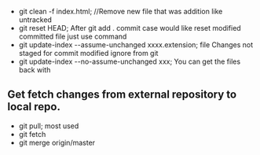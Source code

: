 - git clean -f index.html; //Remove new file that was addition like untracked
- git reset HEAD; After git add . commit case would like reset modified committed file just use command
- git update-index --assume-unchanged xxxx.extension; file Changes not staged for commit modified ignore from git
-  git update-index --no-assume-unchanged xxx; You can get the files back with

## Get fetch changes from external repository to local repo.
- git pull; most used
- git fetch
- git merge origin/master
